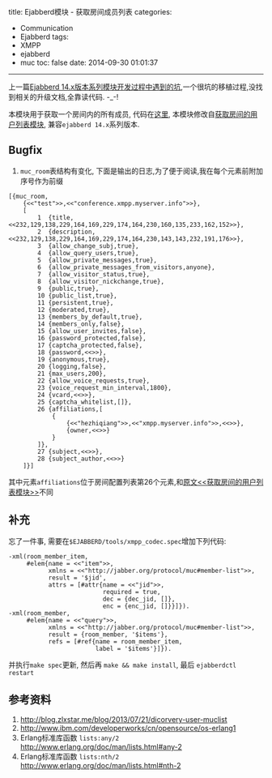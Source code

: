 title: Ejabberd模块 - 获取房间成员列表
categories:
  - Communication
  - Ejabberd
tags:
  - XMPP
  - ejabberd
  - muc
toc: false
date: 2014-09-30 01:01:37
---

上一篇[Ejabberd 14.x版本系列模块开发过程中遇到的坑][3],一个很坑的移植过程,没找到相关的升级文档,全靠读代码. -_-!

本模块用于获取一个房间内的所有成员, 代码在[这里][1], 本模块修改自[获取房间的用户列表模块][2], 兼容`ejabberd 14.x`系列版本.

## Bugfix

1. `muc_room`表结构有变化, 下面是输出的日志,为了便于阅读,我在每个元素前附加序号作为前缀

```
[{muc_room,
    {<<"test">>,<<"conference.xmpp.myserver.info">>},
    [
        1  {title,<<232,129,138,229,164,169,229,174,164,230,160,135,233,162,152>>},
        2  {description,<<232,129,138,229,164,169,229,174,164,230,143,143,232,191,176>>},
        3  {allow_change_subj,true},
        4  {allow_query_users,true},
        5  {allow_private_messages,true},
        6  {allow_private_messages_from_visitors,anyone},
        7  {allow_visitor_status,true},
        8  {allow_visitor_nickchange,true},
        9  {public,true},
        10 {public_list,true},
        11 {persistent,true},
        12 {moderated,true},
        13 {members_by_default,true},
        14 {members_only,false},
        15 {allow_user_invites,false},
        16 {password_protected,false},
        17 {captcha_protected,false},
        18 {password,<<>>},
        19 {anonymous,true},
        20 {logging,false},
        21 {max_users,200},
        22 {allow_voice_requests,true},
        23 {voice_request_min_interval,1800},
        24 {vcard,<<>>},
        25 {captcha_whitelist,[]},
        26 {affiliations,[
            {
                {<<"hezhiqiang">>,<<"xmpp.myserver.info">>,<<>>},
                {owner,<<>>}
            }
        ]},
        27 {subject,<<>>},
        28 {subject_author,<<>>}
    ]}]
```

其中元素`affiliations`位于房间配置列表第26个元素,和[原文<<获取房间的用户列表模块>>][2]不同

## 补充

忘了一件事, 需要在`$EJABBERD/tools/xmpp_codec.spec`增加下列代码:

```
-xml(room_member_item,
     #elem{name = <<"item">>,
           xmlns = <<"http://jabber.org/protocol/muc#member-list">>,
           result = '$jid',
           attrs = [#attr{name = <<"jid">>,
                          required = true,
                          dec = {dec_jid, []},
                          enc = {enc_jid, []}}]}).
-xml(room_member,
     #elem{name = <<"query">>,
           xmlns = <<"http://jabber.org/protocol/muc#member-list">>,
           result = {room_member, '$items'},
           refs = [#ref{name = room_member_item,
                        label = '$items'}]}).
```

并执行`make spec`更新, 然后再 `make && make install`, 最后 `ejabberdctl restart`

  [1]: https://gist.github.com/developerworks/798d67182b38eda72e25
  [2]: http://blog.zlxstar.me/blog/2013/07/21/dicorvery-user-muclist
  [3]: /2014/09/29/ejabberd-modules-pitfalls

## 参考资料

1. http://blog.zlxstar.me/blog/2013/07/21/dicorvery-user-muclist
2. http://www.ibm.com/developerworks/cn/opensource/os-erlang1
3. Erlang标准库函数 `lists:any/2`
http://www.erlang.org/doc/man/lists.html#any-2
4. Erlang标准库函数 `lists:nth/2`
http://www.erlang.org/doc/man/lists.html#nth-2